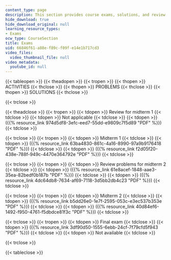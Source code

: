 ```yaml
---
content_type: page
description: This section provides course exams, solutions, and review materials.
hide_download: true
hide_download_original: null
learning_resource_types:
- Exams
ocw_type: CourseSection
title: Exams
uid: 66846f61-a88e-f89c-f09f-e14e1b717cd3
video_files:
  video_thumbnail_file: null
video_metadata:
  youtube_id: null
---
```


{{< tableopen >}}
{{< theadopen >}}
{{< tropen >}}
{{< thopen >}}
ACTIVITIES
{{< thclose >}}
{{< thopen >}}
PROBLEMS
{{< thclose >}}
{{< thopen >}}
SOLUTIONS
{{< thclose >}}

{{< trclose >}}

{{< theadclose >}}
{{< tropen >}}
{{< tdopen >}}
Review for midterm 1
{{< tdclose >}}
{{< tdopen >}}
Not applicable
{{< tdclose >}}
{{< tdopen >}}
({{% resource_link 974d5df8-3efc-eed7-55dd-e9809c7f5d89 "PDF" %}})
{{< tdclose >}}

{{< trclose >}}
{{< tropen >}}
{{< tdopen >}}
Midterm 1
{{< tdclose >}}
{{< tdopen >}}
({{% resource_link 63ba4830-861c-4a16-8990-97a9b9176418 "PDF" %}})
{{< tdclose >}}
{{< tdopen >}}
({{% resource_link f2d05f20-438e-788f-949c-4470e364792e "PDF" %}})
{{< tdclose >}}

{{< trclose >}}
{{< tropen >}}
{{< tdopen >}}
Review problems for midterm 2
{{< tdclose >}}
{{< tdopen >}}
({{% resource_link 61e8acef-1848-aae3-35ea-82bedf0b187b "PDF" %}})
{{< tdclose >}}
{{< tdopen >}}
({{% resource_link 4dc64db8-7634-af69-7118-3d5bb2db4c23 "PDF" %}})
{{< tdclose >}}

{{< trclose >}}
{{< tropen >}}
{{< tdopen >}}
Midterm 2
{{< tdclose >}}
{{< tdopen >}}
({{% resource_link b5dd26e0-1e7f-2595-053c-e3ec537b353e "PDF" %}})
{{< tdclose >}}
{{< tdopen >}}
({{% resource_link 40d84ef6-1492-f950-4761-f5dbdce81f3c "PDF" %}})
{{< tdclose >}}

{{< trclose >}}
{{< tropen >}}
{{< tdopen >}}
Final exam
{{< tdclose >}}
{{< tdopen >}}
({{% resource_link 3df90d50-1555-6ebb-24cf-7f79cfd5f943 "PDF" %}})
{{< tdclose >}}
{{< tdopen >}}
Not available
{{< tdclose >}}

{{< trclose >}}

{{< tableclose >}}